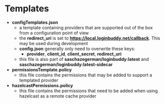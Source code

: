 # Templates

- **configTemplates.json**
  - a template containing providers that are supported out of the box from a configuration point of view
  - the **redirect_uri** is set to **https://local.loginbuddy.net/callback**. This may be used during development
  - **config.json** generally only need to overwrite these keys:
    - **provider**, **client_id**, **client_secret**, **redirect_uri**
  - this file is also part of **saschazegerman/loginbuddy:latest** and **saschazegerman/loginbuddy:latest-sidecar**
- **permissionsTemplate.policy**
  - this file contains the permissions that may be added to support a templated provider
- **hazelcastPermissions.policy**
  - this file contains the permissions that need to be added when using hazelcast as a remote cache provider